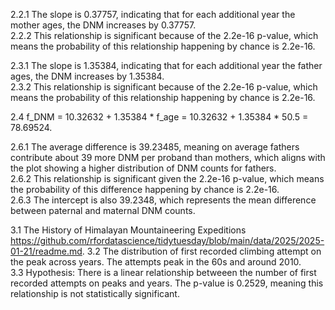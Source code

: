 2.2.1 The slope is 0.37757, indicating that for each additional year the mother ages, the DNM increases by 0.37757.  
2.2.2 This relationship is significant because of the 2.2e-16 p-value, which means the probability of this relationship happening by chance is 2.2e-16.

2.3.1 The slope is 1.35384, indicating that for each additional year the father ages, the DNM increases by 1.35384.  
2.3.2 This relationship is significant because of the 2.2e-16 p-value, which means the probability of this relationship happening by chance is 2.2e-16.

2.4 f_DNM = 10.32632 + 1.35384 * f_age = 10.32632 + 1.35384 * 50.5 = 78.69524.

2.6.1 The average difference is 39.23485, meaning on average fathers contribute about 39 more DNM per proband than mothers, which aligns with the plot showing a higher distribution of DNM counts for fathers.  
2.6.2 This relationship is significant given the 2.2e-16 p-value, which means the probability of this difference happening by chance is 2.2e-16.  
2.6.3 The intercept is also 39.2348, which represents the mean difference between paternal and maternal DNM counts.

3.1 The History of Himalayan Mountaineering Expeditions https://github.com/rfordatascience/tidytuesday/blob/main/data/2025/2025-01-21/readme.md. 
3.2 The distribution of first recorded climbing attempt on the peak across years. The attempts peak in the 60s and around 2010.  
3.3 Hypothesis: There is a linear relationship betweeen the number of first recorded attempts on peaks and years. The p-value is 0.2529, meaning this relationship is not statistically significant.
